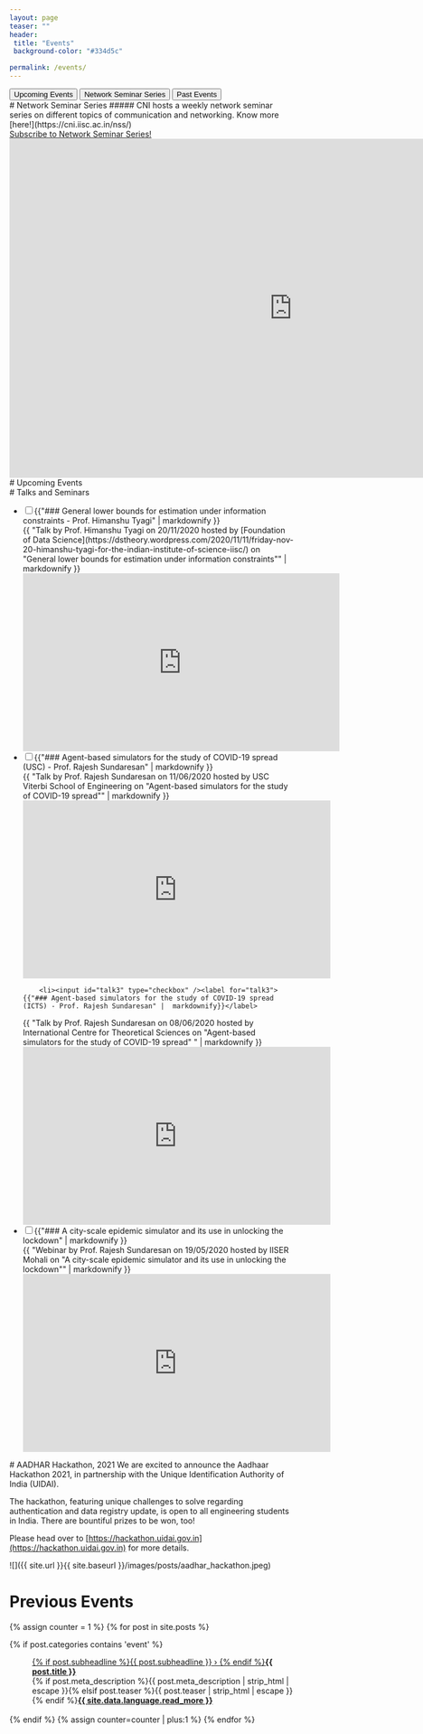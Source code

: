 ```yaml
---
layout: page
teaser: ""
header:
 title: "Events"
 background-color: "#334d5c"

permalink: /events/
---
```

<div class="tab">
  <button class="tablinks" onclick="clickTab(event, 'upcoming')" id="defaultOpen">Upcoming Events</button>
  <button class="tablinks" onclick="clickTab(event, 'nss')" id="defaultOpen">Network Seminar Series</button>
  <button class="tablinks" onclick="clickTab(event, 'past')">Past Events</button>
</div>
<div markdown="1" id="nss" class="tabcontent">
# Network Seminar Series
##### CNI hosts a weekly network seminar series on different topics of communication and networking. Know more [here!](https://cni.iisc.ac.in/nss/)
<div class="row t60 b60">
    <div class="small-12 text-center columns">
        <a class="button large radius alert" href="https://groups.google.com/g/cni-seminar-series" target="_blank"> Subscribe to Network Seminar Series!</a>
    </div><!-- /.small-12.columns -->
<iframe src="https://calendar.google.com/calendar/u/0/embed?color=%23cd74e6&src=v9fhtaae62fente6v22f36ht8c@group.calendar.google.com" style="border: 0" width="1000" height="600" frameborder="0" scrolling="no"></iframe>
</div><!-- /.row -->
</div>
<div markdown="1" id="talks" class="tabcontent">
</div>
<div markdown="1" id="upcoming" class="tabcontent">
# Upcoming Events
</div>
<div markdown="1" id="past" class="tabcontent">
# Talks and Seminars
<ul class="jekyllcodex_accordion">
        <li><input id="talk1" type="checkbox" /><label for="talk1">{{"### General lower bounds for estimation under information constraints - Prof. Himanshu Tyagi" |  markdownify }}</label>
<div>{{ "Talk by Prof. Himanshu Tyagi on 20/11/2020 hosted by [Foundation of Data Science](https://dstheory.wordpress.com/2020/11/11/friday-nov-20-himanshu-tyagi-for-the-indian-institute-of-science-iisc/) on &quot;General lower bounds for estimation under information constraints&quot;" | markdownify }}<br><iframe width="560" height="315" src="https://www.youtube.com/embed/gcannMB6Ivg" title="YouTube video player" frameborder="0" allow="accelerometer; autoplay; clipboard-write; encrypted-media; gyroscope; picture-in-picture" allowfullscreen></iframe></div></li>
        <li><input id="talk2" type="checkbox" /><label for="talk2">{{"### Agent-based simulators for the study of COVID-19 spread (USC) - Prof. Rajesh Sundaresan" |  markdownify }}</label>
<div>{{ "Talk by Prof. Rajesh Sundaresan on 11/06/2020 hosted by USC Viterbi School of Engineering on &quot;Agent-based simulators for the study of COVID-19 spread&quot;" | markdownify }}<br><iframe width="544" height="315" src="https://www.youtube.com/embed/n8sI6TujqLk" title="YouTube video player" frameborder="0" allow="accelerometer; autoplay; clipboard-write; encrypted-media; gyroscope; picture-in-picture" allowfullscreen></iframe></div></li>

        <li><input id="talk3" type="checkbox" /><label for="talk3">{{"### Agent-based simulators for the study of COVID-19 spread (ICTS) - Prof. Rajesh Sundaresan" |  markdownify}}</label>
<div>{{ "Talk by Prof. Rajesh Sundaresan on 08/06/2020 hosted by International Centre for Theoretical Sciences on &quot;Agent-based simulators for the study of COVID-19 spread&quot;
" | markdownify }}<br><iframe width="544" height="315" src="https://www.youtube.com/embed/qbMdmH5PanE" title="YouTube video player" frameborder="0" allow="accelerometer; autoplay; clipboard-write; encrypted-media; gyroscope; picture-in-picture" allowfullscreen></iframe></div></li>
        <li><input id="talk4" type="checkbox" /><label for="talk4">{{"### A city-scale epidemic simulator and its use in unlocking the lockdown" |  markdownify }}</label><div>{{ "Webinar by Prof. Rajesh Sundaresan on 19/05/2020 hosted by IISER Mohali on &quot;A city-scale epidemic simulator and its use in unlocking the lockdown&quot;" | markdownify }}<br><iframe width="544" height="315" src="https://www.youtube.com/embed/wyItaV2K8oE" title="YouTube video player" frameborder="0" allow="accelerometer; autoplay; clipboard-write; encrypted-media; gyroscope; picture-in-picture" allowfullscreen></iframe></div></li>
</ul>
<script>document.getElementById("talk1").click();</script>
# AADHAR Hackathon, 2021
We are excited to announce the Aadhaar Hackathon 2021, in partnership with the Unique Identification Authority of India (UIDAI).

The hackathon, featuring unique challenges to solve regarding authentication and data registry update, is open to all engineering students in India. There are bountiful prizes to be won, too!

Please head over to [https://hackathon.uidai.gov.in](https://hackathon.uidai.gov.in) for more details.

![]({{ site.url }}{{ site.baseurl }}/images/posts/aadhar_hackathon.jpeg)
# Previous Events
 <div class="row t10">
  <dl class="accordion" data-accordion>
                        {% assign counter = 1 %}
                        {% for post in site.posts %}
                        
{% if post.categories contains 'event' %}<dd class="accordion-navigation"><a href="#panel{{ counter }}"><span class="iconfont"></span> {% if post.subheadline %}{{ post.subheadline }} › {% endif %}<strong>{{ post.title }}</strong></a><div id="panel{{ counter }}" class="content">{% if post.meta_description %}{{ post.meta_description | strip_html | escape }}{% elsif post.teaser %}{{ post.teaser | strip_html | escape }}{% endif %}<a href="{{ site.url }}{{ site.baseurl }}{{ post.url }}" title="Read {{ post.title | escape_once }}"><strong>{{ site.data.language.read_more }}</strong></a><br><br></div></dd>{% endif %}
                        {% assign counter=counter | plus:1 %}
                        {% endfor %}
  </dl>
</div><!-- /.medium-7.columns -->

</div>
